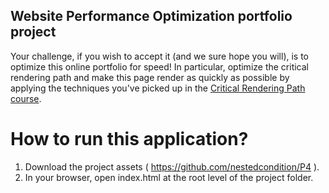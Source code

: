 ## Website Performance Optimization portfolio project

Your challenge, if you wish to accept it (and we sure hope you will), is to optimize this online portfolio for speed! In particular, optimize the critical rendering path and make this page render as quickly as possible by applying the techniques you've picked up in the [Critical Rendering Path course](https://www.udacity.com/course/ud884).


# How to run this application?

1. Download the project assets ( https://github.com/nestedcondition/P4 ).
2. In your browser, open index.html at the root level of the project folder.
